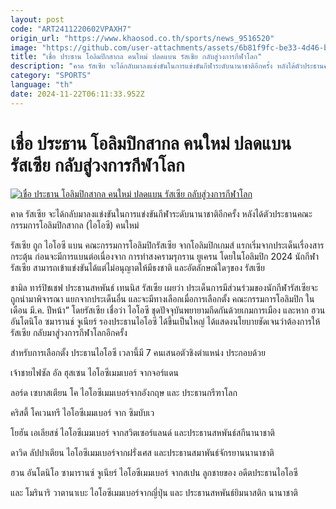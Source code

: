 ```yaml
---
layout: post
code: "ART2411220602VPAXH7"
origin_url: "https://www.khaosod.co.th/sports/news_9516520"
image: "https://github.com/user-attachments/assets/6b81f9fc-be33-4d46-b278-5a0de63065b6"
title: "เชื่อ ประธาน โอลิมปิกสากล คนใหม่ ปลดแบน รัสเซีย กลับสู่วงการกีฬาโลก"
description: "คาด รัสเซีย จะได้กลับมาลงแข่งขันในการแข่งขันกีฬาระดับนานาชาติอีกครั้ง หลังได้ตัวประธานคณะกรรมการโอลิมปิกสากล (ไอโอซี) คนใหม่รัสเซีย"
category: "SPORTS"
language: "th"
date: 2024-11-22T06:11:33.952Z
---
```


# เชื่อ ประธาน โอลิมปิกสากล คนใหม่ ปลดแบน รัสเซีย กลับสู่วงการกีฬาโลก

[![เชื่อ ประธาน โอลิมปิกสากล คนใหม่ ปลดแบน รัสเซีย กลับสู่วงการกีฬาโลก](https://www.khaosod.co.th/wpapp/uploads/2024/11/Russia22.jpg "เชื่อ ประธาน โอลิมปิกสากล คนใหม่ ปลดแบน รัสเซีย กลับสู่วงการกีฬาโลก")](https://www.khaosod.co.th/wpapp/uploads/2024/11/Russia22.jpg)

คาด รัสเซีย จะได้กลับมาลงแข่งขันในการแข่งขันกีฬาระดับนานาชาติอีกครั้ง หลังได้ตัวประธานคณะกรรมการโอลิมปิกสากล (ไอโอซี) คนใหม่

รัสเซีย ถูก ไอโอซี แบน คณะกรรมการโอลิมปิกรัสเซีย จากโอลิมปิกเกมส์ แรกเริ่มจากประเด็นเรื่องสารกระตุ้น ก่อนจะมีการแบนต่อเนื่องจาก การทำสงครามรุกราน ยูเครน โดยในโอลิมปิก 2024 นักกีฬารัสเซีย สามารถเข้าแข่งขันได้แต่ไม่อนุญาตให้มีธงชาติ และอัตลักษณ์ใดๆของ รัสเซีย

ชามิล ทาร์ปิชเชฟ ประธานสหพันธ์ เทนนิส รัสเซีย เผยว่า ประเด็นการมีส่วนร่วมของนักกีฬารัสเซียจะถูกนำมาพิจารณา แยกจากประเด็นอื่น และจะมีทางเลือกเมื่อการเลือกตั้ง คณะกรรมการโอลิมปิก ในเดือน มี.ค. ปีหน้า” ​โดยรัสเซีย เชื่อว่า ไอโอซี ชุดปัจจุบันพยายามกีดกันด้วยเกมการเมือง และหาก ฮวน อันโตนิโอ ซมารานช์ จูเนียร์ รองประธานไอโอซี ได้ขึ้นเป็นใหญ่ ได้แสดงนโยบายชัดเจนว่าต้องการให้ รัสเซีย กลับมาสู่วงการกีฬาโลกอีกครั้ง

สำหรับการเลือกตั้ง ประธานไอโอซี เวลานี้มี 7 คนเสนอตัวชิงตำแหน่ง ประกอบด้วย

เจ้าชายไฟซัล อัล ฮุสเซน ไอโอซีเมมเบอร์ จากจอร์แดน

ลอร์ด เซบาสเตียน โค ไอโอซีเมมเบอร์จากอังกฤษ และ ประธานกรีฑาโลก

คริสตี้ โคเวนทรี ไอโอซีเมมเบอร์ จาก ซิมบับเว

โยฮัน เอเลียสช์ ไอโอซีเมมเบอร์ จากสวิตเซอร์แลนด์ และประธานสหพันธ์สกีนานาชาติ

ดาวิด ลัปปาเตียน ไอโอซีเมมเบอร์จากฝรั่งเศส และประธานสมาพันธ์จักรยานนานาชาติ

ฮวน อันโตนิโอ ซามารานซ์ จูเนียร์ ไอโอซีเมมเบอร์ จากสเปน ลูกชายของ อดีตประธานไอโอซี

และ โมรินาริ วาตานาเบะ ไอโอซีเมมเบอร์จากญี่ปุ่น และ ประธานสหพันธ์ยิมนาสติก นานาชาติ